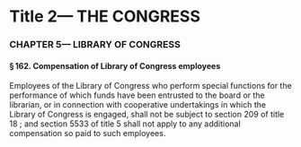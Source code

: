 
# Title 2— THE CONGRESS
### CHAPTER 5— LIBRARY OF CONGRESS
#### § 162. Compensation of Library of Congress employees

Employees of the Library of Congress who perform special functions for the performance of which funds have been entrusted to the board or the librarian, or in connection with cooperative undertakings in which the Library of Congress is engaged, shall not be subject to section 209 of title 18 ; and section 5533 of title 5 shall not apply to any additional compensation so paid to such employees.
